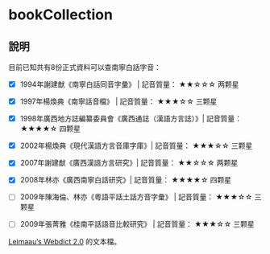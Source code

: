 # bookCollection

## 說明

目前已知共有8份正式資料可以查南寧白話字音：

- [x] 1994年謝建猷《南寧白話同音字彙》 |  記音質量： ★★☆☆☆  两颗星
- [x] 1997年楊煥典《南寧話音檔》 |  記音質量： ★★★☆☆  三颗星
- [x] 1998年廣西地方誌編纂委員會《廣西通誌（漢語方言誌）》| 記音質量： ★★★★☆  四颗星
- [x] 2002年楊煥典《現代漢語方言音庫字庫》| 記音質量： ★★★☆☆  三颗星
- [x] 2007年謝建猷《廣西漢語方言研究》|  記音質量： ★★☆☆☆  两颗星
- [x] 2008年林亦《廣西南寧白話研究》| 記音質量： ★★★★☆  四颗星
- [ ] 2009年陳海倫、林亦《粵語平話土話方音字彙》 |  記音質量： ★★★☆☆  三颗星
- [ ] 2009年張菁雅《桂南平話語音比較研究》 |  記音質量： ★★★☆☆  三颗星


[Leimaau‘s Webdict 2.0](https://leimaau.gitee.io/leimaau-webdict2/) 的文本檔。
